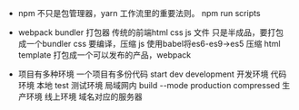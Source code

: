 - npm 不只是包管理器，yarn 
    工作流里的重要法则。
    npm run scripts
- webpack 
    bundler 打包器
    传统的前端html css js 文件
    只是半成品，要打包成一个bundler
    css 要编译，压缩
    js 使用babel将es6-es9->es5 压缩
    html template 打包成一个可以发布的产品，webpack

- 项目有多种环境 
    一个项目有多份代码
    start  dev development 开发环境 代码环境 本地
    test 测试环境 局域网内
    build --mode production compressed  生产环境 线上环境 域名对应的服务器